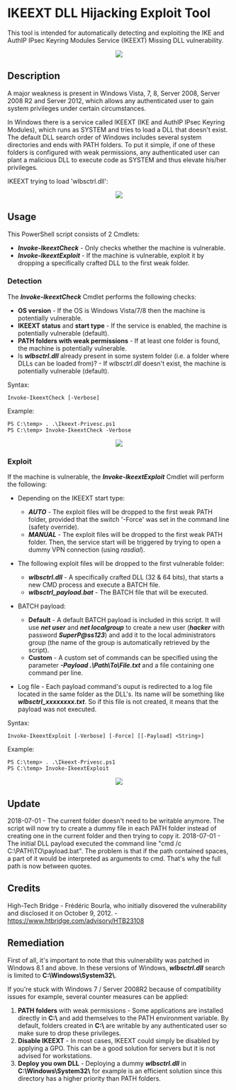 # IKEEXT DLL Hijacking Exploit Tool

This tool is intended for automatically detecting and exploiting the IKE and AuthIP IPsec Keyring Modules Service (IKEEXT) Missing DLL vulnerability.

<p align="center">
  <img src="https://github.com/itm4n/Ikeext-Privesc/raw/master/screenshots/00_ikeext-exploit-video.gif">
</p>

## Description 

A major weakness is present in Windows Vista, 7, 8, Server 2008, Server 2008 R2 and Server 2012, which allows any authenticated user to gain system privileges under certain circumstances. 

In Windows there is a service called IKEEXT (IKE and AuthIP IPsec Keyring Modules), which runs as SYSTEM and tries to load a DLL that doesn't exist. The default DLL search order of Windows includes several system directories and ends with PATH folders. To put it simple, if one of these folders is configured with weak permissions, any authenticated user can plant a malicious DLL to execute code as SYSTEM and thus elevate his/her privileges. 

IKEEXT trying to load 'wlbsctrl.dll':

<p align="center">
  <img src="https://github.com/itm4n/Ikeext-Privesc/raw/master/screenshots/01_procmon-dll-search-order.png">
</p>

## Usage 

This PowerShell script consists of 2 Cmdlets: 
* ___Invoke-IkeextCheck___ - Only checks whether the machine is vulnerable. 
* ___Invoke-IkeextExploit___ - If the machine is vulnerable, exploit it by dropping a specifically crafted DLL to the first weak folder.

### Detection

The ___Invoke-IkeextCheck___ Cmdlet performs the following checks:
- __OS version__ - If the OS is Windows Vista/7/8 then the machine is potentially vulnerable. 
- __IKEEXT status__ and __start type__ - If the service is enabled, the machine is potentially vulnerable (default).
- __PATH folders with weak permissions__ - If at least one folder is found, the machine is potentially vulnerable.
- Is ___wlbsctrl.dll___ already present in some system folder (i.e. a folder where DLLs can be loaded from)? - If _wlbsctrl.dll_ doesn't exist, the machine is potentially vulnerable (default).

Syntax:
```
Invoke-IkeextCheck [-Verbose] 
```

Example: 
```
PS C:\temp> . .\Ikeext-Privesc.ps1
PS C:\temp> Invoke-IkeextCheck -Verbose
```

<p align="center">
  <img src="https://github.com/itm4n/Ikeext-Privesc/raw/master/screenshots/03_ikeextcheck-verbose.png">
</p>

### Exploit 

If the machine is vulnerable, the ___Invoke-IkeextExploit___ Cmdlet will perform the following:

- Depending on the IKEEXT start type: 
    - ___AUTO___ - The exploit files will be dropped to the first weak PATH folder, provided that the switch '-Force' was set in the command line (safety override).
    - ___MANUAL___ - The exploit files will be dropped to the first weak PATH folder. Then, the service start will be triggered by trying to open a dummy VPN connection (using _rasdial_). 

- The following exploit files will be dropped to the first vulnerable folder:
    - ___wlbsctrl.dll___ - A specifically crafted DLL (32 & 64 bits), that starts a new CMD process and execute a BATCH file. 
    - ___wlbsctrl_payload.bat___ - The BATCH file that will be executed. 

- BATCH payload:
    - __Default__ - A default BATCH payload is included in this script. It will use ___net user___ and ___net localgroup___ to create a new user (___hacker___ with password ___SuperP@ss123___) and add it to the local administrators group (the name of the group is automatically retrieved by the script).
    - __Custom__ - A custom set of commands can be specified using the parameter ___-Payload .\Path\To\File.txt___ and a file containing one command per line. 
- Log file - Each payload command's ouput is redirected to a log file located in the same folder as the DLL's. Its name will be something like ___wlbsctrl_xxxxxxxx.txt___. So if this file is not created, it means that the payload was not executed. 

Syntax:
```
Invoke-IkeextExploit [-Verbose] [-Force] [[-Payload] <String>]
```

Example:
```
PS C:\temp> . .\Ikeext-Privesc.ps1
PS C:\temp> Invoke-IkeextExploit
```

<p align="center">
  <img src="https://github.com/itm4n/Ikeext-Privesc/raw/master/screenshots/04_ikeextexploit.PNG">
</p>

## Update 
2018-07-01 - The current folder doesn't need to be writable anymore. The script will now try to create a dummy file in each PATH folder instead of creating one in the current folder and then trying to copy it. 
2018-07-01 - The initial DLL payload executed the command line "cmd /c C:\PATH\TO\payload.bat". The problem is that if the path contained spaces, a part of it would be interpreted as arguments to cmd. That's why the full path is now between quotes. 

## Credits 

High-Tech Bridge - Frédéric Bourla, who initially disovered the vulnerability and disclosed it on October 9, 2012. - https://www.htbridge.com/advisory/HTB23108 

## Remediation 

First of all, it's important to note that this vulnerability was patched in Windows 8.1 and above. In these versions of Windows, ___wlbsctrl.dll___ search is limited to __C:\\Windows\\System32\\__. 

If you're stuck with Windows 7 / Server 2008R2 because of compatibility issues for example, several counter measures can be applied:
1) __PATH folders__ with weak permissions - Some applications are installed directly in __C:\\__ and add themselves to the PATH environment variable. By default, folders created in __C:\\__ are writable by any authenticated user so make sure to drop these privileges. 
2) __Disable IKEEXT__ - In most cases, IKEEXT could simply be disabled by applying a GPO. This can be a good solution for servers but it is not advised for workstations. 
3) __Deploy you own DLL__ - Deploying a dummy ___wlbsctrl.dll___ in __C:\\Windows\\System32\\__ for example is an efficient solution since this directory has a higher priority than PATH folders. 


